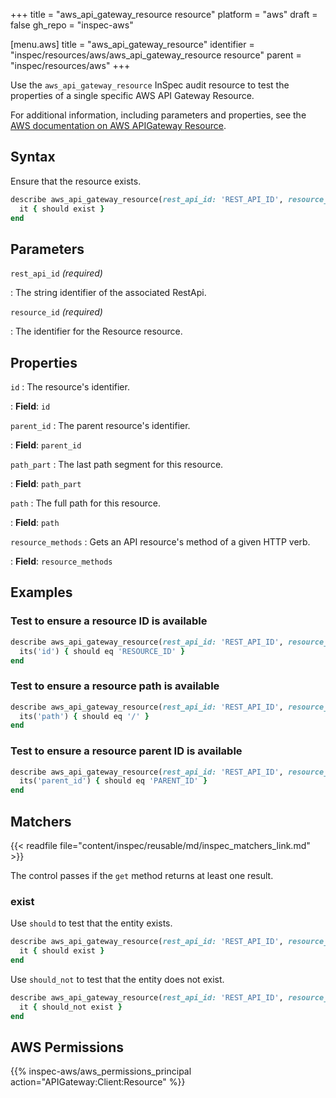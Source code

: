 +++
title = "aws_api_gateway_resource resource"
platform = "aws"
draft = false
gh_repo = "inspec-aws"

[menu.aws]
title = "aws_api_gateway_resource"
identifier = "inspec/resources/aws/aws_api_gateway_resource resource"
parent = "inspec/resources/aws"
+++

Use the `aws_api_gateway_resource` InSpec audit resource to test the properties of a single specific AWS API Gateway Resource.

For additional information, including parameters and properties, see the [AWS documentation on AWS APIGateway Resource](https://docs.aws.amazon.com/AWSCloudFormation/latest/UserGuide/aws-resource-apigateway-resource.html).

## Syntax

Ensure that the resource exists.

```ruby
describe aws_api_gateway_resource(rest_api_id: 'REST_API_ID', resource_id: 'RESOURCE_ID') do
  it { should exist }
end
```

## Parameters

`rest_api_id` _(required)_

: The string identifier of the associated RestApi.

`resource_id` _(required)_

: The identifier for the Resource resource.

## Properties

`id`
: The resource's identifier.

: **Field**: `id`

`parent_id`
: The parent resource's identifier.

: **Field**: `parent_id`

`path_part`
: The last path segment for this resource.

: **Field**: `path_part`

`path`
: The full path for this resource.

: **Field**: `path`

`resource_methods`
: Gets an API resource's method of a given HTTP verb.

: **Field**: `resource_methods`

## Examples

### Test to ensure a resource ID is available

```ruby
describe aws_api_gateway_resource(rest_api_id: 'REST_API_ID', resource_id: 'RESOURCE_ID') do
  its('id') { should eq 'RESOURCE_ID' }
end
```

### Test to ensure a resource path is available

```ruby
describe aws_api_gateway_resource(rest_api_id: 'REST_API_ID', resource_id: 'RESOURCE_ID') do
  its('path') { should eq '/' }
end
```

### Test to ensure a resource parent ID is available

```ruby
describe aws_api_gateway_resource(rest_api_id: 'REST_API_ID', resource_id: 'RESOURCE_ID') do
  its('parent_id') { should eq 'PARENT_ID' }
end
```

## Matchers

{{< readfile file="content/inspec/reusable/md/inspec_matchers_link.md" >}}

The control passes if the `get` method returns at least one result.

### exist

Use `should` to test that the entity exists.

```ruby
describe aws_api_gateway_resource(rest_api_id: 'REST_API_ID', resource_id: 'RESOURCE_ID') do
  it { should exist }
end
```

Use `should_not` to test that the entity does not exist.

```ruby
describe aws_api_gateway_resource(rest_api_id: 'REST_API_ID', resource_id: 'RESOURCE_ID') do
  it { should_not exist }
end
```

## AWS Permissions

{{% inspec-aws/aws_permissions_principal action="APIGateway:Client:Resource" %}}
